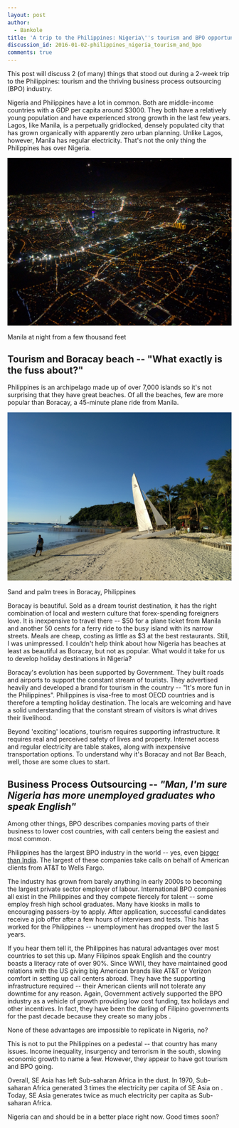 ```yaml
---
layout: post
author:
  - Bankole
title: 'A trip to the Philippines: Nigeria\''s tourism and BPO opportunity'
discussion_id: 2016-01-02-philippines_nigeria_tourism_and_bpo
comments: true
---
```


This post will discuss 2 (of many) things that stood out during a 2-week trip to
the Philippines: tourism and the thriving business process outsourcing (BPO)
industry.

Nigeria and Philippines have a lot in common. Both are middle-income countries
with a GDP per capita around $3000. They both have a relatively young population
and have experienced strong growth in the last few years. Lagos, like Manila, is
a perpetually gridlocked, densely populated city that has grown organically with
apparently zero urban planning. Unlike Lagos, however, Manila has regular
electricity. That's not the only thing the Philippines has over Nigeria.

![Manila at night](/assets/images/posts/manila-night.jpeg)

Manila at night from a few thousand feet

## **Tourism and Boracay beach** -- "What exactly is the fuss about?"

Philippines is an archipelago made up of over 7,000 islands so it's not
surprising that they have great beaches. Of all the beaches, few are more
popular than Boracay, a 45-minute plane ride from Manila.

![Boracay beach](/assets/images/posts/boracay-beach.jpeg)

Sand and palm trees in Boracay, Philippines

Boracay is beautiful. Sold as a dream tourist destination, it has the right
combination of local and western culture that forex-spending foreigners love. It
is inexpensive to travel there -- $50 for a plane ticket from Manila and another
50 cents for a ferry ride to the busy island with its narrow streets. Meals are
cheap, costing as little as $3 at the best restaurants. Still, I was
unimpressed. I couldn't help think about how Nigeria has beaches at least as
beautiful as Boracay, but not as popular. What would it take for us to develop
holiday destinations in Nigeria?

Boracay's evolution has been supported by Government. They built roads and
airports to support the constant stream of tourists. They advertised heavily and
developed a brand for tourism in the country -- "It's more fun in the
Philippines". Philippines is visa-free to most OECD countries and is therefore a
tempting holiday destination. The locals are welcoming and have a solid
understanding that the constant stream of visitors is what drives their
livelihood.

Beyond 'exciting' locations, tourism requires supporting infrastructure. It
requires real and perceived safety of lives and property. Internet access and
regular electricity are table stakes, along with inexpensive transportation
options. To understand why it's Boracay and not Bar Beach, well, those are some
clues to start.

## **Business Process Outsourcing** -- *"Man, I'm sure Nigeria has more unemployed graduates who speak English"*

Among other things, BPO describes companies moving parts of their business to
lower cost countries, with call centers being the easiest and most common.

Philippines has the largest BPO industry in the world -- yes, even [bigger than
India](https://next.ft.com/content/1658baac-f30a-11e4-a979-00144feab7de).
The largest of these companies take calls on behalf of American clients from
AT&T to Wells Fargo.

The industry has grown from barely anything in early 2000s to becoming the
largest private sector employer of labour. International BPO companies all exist
in the Philippines and they compete fiercely for talent -- some employ fresh high
school graduates. Many have kiosks in malls to encouraging passers-by to apply.
After application, successful candidates receive a job offer after a few hours
of interviews and tests. This has worked for the Philippines -- unemployment has
dropped over the last 5 years.

If you hear them tell it, the Philippines has natural advantages over most
countries to set this up. Many Filipinos speak English and the country boasts a
literacy rate of over 90%. Since WWII, they have maintained good relations with
the US giving big American brands like AT&T or Verizon comfort in setting up
call centers abroad. They have the supporting infrastructure required -- their
American clients will not tolerate any downtime for any reason. Again,
Government actively supported the BPO industry as a vehicle of growth providing
low cost funding, tax holidays and other incentives. In fact, they have been the
darling of Filipino governments for the past decade because they create so many
jobs .

None of these advantages are impossible to replicate in Nigeria, no?

This is not to put the Philippines on a pedestal -- that country has many issues.
Income inequality, insurgency and terrorism in the south, slowing economic
growth to name a few. However, they appear to have got tourism and BPO going.

Overall, SE Asia has left Sub-saharan Africa in the dust. In 1970, Sub-saharan
Africa generated 3 times the electricity per capita of SE Asia on . Today, SE
Asia generates twice as much electricity per capita as Sub-saharan Africa.

Nigeria can and should be in a better place right now. Good times soon?
